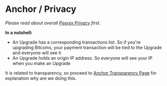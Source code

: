 # Anchor / Privacy

<i class="fa fa-book"></i> *Please read about overall [Peerex Privacy](/overview/privacy.md) first.*

**In a nutshell:**

* An Upgrade has a corresponding transactions list. So if you're upgrading Bitcoins, your payment transaction will be tied to the Upgrade and everyone will see it
* An Upgrade holds an origin IP address. So everyone will see your IP when you make an Upgrade

It is related to transparency, so proceed to <i class="fa fa-book"></i> [Anchor Transparency Page](transparency.md) for explanation why are we doing this.
